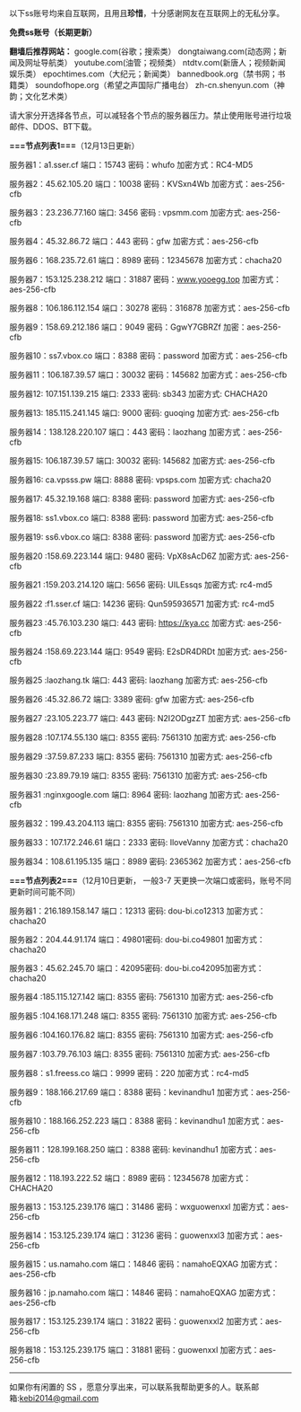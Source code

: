 以下ss账号均来自互联网，且用且**珍惜**，十分感谢网友在互联网上的无私分享。

**免费ss账号（长期更新）**

**翻墙后推荐网站：** google.com(谷歌；搜索类） dongtaiwang.com(动态网；新闻及网址导航类）  youtube.com(油管；视频类）  ntdtv.com(新唐人；视频新闻娱乐类）    epochtimes.com（大纪元；新闻类）   bannedbook.org（禁书网；书籍类）   soundofhope.org（希望之声国际广播电台）
    zh-cn.shenyun.com（神韵；文化艺术类）

请大家分开选择各节点，可以减轻各个节点的服务器压力。禁止使用账号进行垃圾邮件、DDOS、BT下载。

**===节点列表1===**（12月13日更新）

服务器1：a1.sser.cf
端口：15743
密码：whufo
加密方式：RC4-MD5

服务器2：45.62.105.20
端口：10038
密码：KVSxn4Wb
加密方式：aes-256-cfb


服务器3：23.236.77.160
端口: 3456
密码 : vpsmm.com
加密方式: aes-256-cfb


服务器4：45.32.86.72
端口：443
密码：gfw
加密方式：aes-256-cfb


服务器6：168.235.72.61
端口：8989
密码：12345678
加密方式：chacha20

服务器7：153.125.238.212
端口：31887
密码：www.yooegg.top
加密方式：aes-256-cfb

服务器8：106.186.112.154
端口：30278
密码：316878
加密方式：aes-256-cfb

服务器9：158.69.212.186
端口：9049
密码：GgwY7GBRZf
加密：aes-256-cfb

服务器10：ss7.vbox.co
端口：8388
密码：password
加密方式：aes-256-cfb


服务器11：106.187.39.57
端口：30032
密码：145682
加密方式：aes-256-cfb

服务器12: 107.151.139.215
端口: 2333
密码: sb343
加密方式: CHACHA20


服务器13: 185.115.241.145
端口: 9000
密码: guoqing
加密方式: aes-256-cfb

服务器14：138.128.220.107
端口：443
密码：laozhang
加密方式：aes-256-cfb


服务器15: 106.187.39.57
端口: 30032
密码: 145682
加密方式: aes-256-cfb

服务器16: ca.vpsss.pw
端口: 8888
密码: vpsps.com
加密方式: chacha20

服务器17: 45.32.19.168
端口: 8388
密码: password
加密方式: aes-256-cfb

服务器18: ss1.vbox.co
端口: 8388
密码: password
加密方式: aes-256-cfb

服务器19: ss6.vbox.co
端口: 8388
密码: password
加密方式: aes-256-cfb

服务器20 :158.69.223.144
端口: 9480
密码: VpX8sAcD6Z
加密方式: aes-256-cfb

服务器21 :159.203.214.120
端口: 5656
密码: UILEssqs
加密方式: rc4-md5

服务器22 :f1.sser.cf
端口: 14236
密码: Qun595936571
加密方式: rc4-md5

服务器23 :45.76.103.230
端口: 443
密码: https://kya.cc
加密方式: aes-256-cfb

服务器24 :158.69.223.144 
端口: 9549
密码: E2sDR4DRDt
加密方式: aes-256-cfb


服务器25 :laozhang.tk
端口: 443
密码: laozhang
加密方式: aes-256-cfb

服务器26 :45.32.86.72
端口: 3389
密码: gfw
加密方式: aes-256-cfb

服务器27 :23.105.223.77
端口: 443
密码: N2I2ODgzZT
加密方式: aes-256-cfb

服务器28 :107.174.55.130
端口: 8355
密码: 7561310
加密方式: aes-256-cfb

服务器29 :37.59.87.233
端口: 8355
密码: 7561310
加密方式: aes-256-cfb

服务器30 :23.89.79.19
端口: 8355
密码: 7561310
加密方式: aes-256-cfb

服务器31 :nginxgoogle.com
端口: 8964
密码: laozhang
加密方式: aes-256-cfb

服务器32：199.43.204.113 端口: 8355 密码: 7561310 加密方式: aes-256-cfb

服务器33：107.172.246.61 端口：2333 密码: IloveVanny 加密方式：chacha20

服务器34：108.61.195.135 端口：8989 密码: 2365362 加密方式：aes-256-cfb


**===节点列表2===**（12月10日更新， 一般3-7 天更换一次端口或密码，账号不同更新时间可能不同）

服务器1：216.189.158.147 端口：12313 密码: dou-bi.co12313 加密方式：chacha20

服务器2：204.44.91.174 端口：49801密码: dou-bi.co49801 加密方式：chacha20

服务器3：45.62.245.70 端口：42095密码: dou-bi.co42095加密方式：chacha20

服务器4 :185.115.127.142 端口: 8355  密码: 7561310  加密方式: aes-256-cfb

服务器5 :104.168.171.248 端口: 8355  密码: 7561310  加密方式: aes-256-cfb

服务器6 :104.160.176.82 端口: 8355  密码: 7561310  加密方式: aes-256-cfb

服务器7 :103.79.76.103 端口: 8355  密码: 7561310  加密方式: aes-256-cfb

服务器8：s1.freess.co   端口：9999  密码：220  加密方式：rc4-md5

服务器9：188.166.217.69  端口：8388  密码：kevinandhu1   加密方式：aes-256-cfb

服务器10：188.166.252.223 端口：8388  密码：kevinandhu1   加密方式：aes-256-cfb

服务器11：128.199.168.250 端口：8388  密码: kevinandhu1  加密方式：aes-256-cfb

服务器12：118.193.222.52  端口：8989  密码：12345678  加密方式：CHACHA20

服务器13：153.125.239.176  端口：31486  密码：wxguowenxxl  加密方式：aes-256-cfb

服务器14：153.125.239.174  端口：31236  密码：guowenxxl3  加密方式：aes-256-cfb

服务器15：us.namaho.com  端口：14846  密码：namahoEQXAG  加密方式：aes-256-cfb

服务器16：jp.namaho.com  端口：14846  密码：namahoEQXAG  加密方式：aes-256-cfb

服务器17：153.125.239.174  端口：31822  密码：guowenxxl2  加密方式：aes-256-cfb

服务器18：153.125.239.175  端口：31881  密码：guowenxxl  加密方式：aes-256-cfb




***


如果你有闲置的 SS ，愿意分享出来，可以联系我帮助更多的人。联系邮箱:kebi2014@gmail.com



